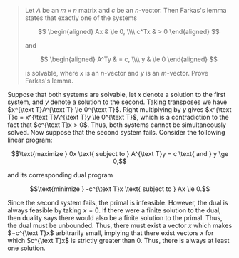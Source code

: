 > Let $A$ be an $m \times n$ matrix and $c$ be an $n$-vector. Then Farkas's lemma states that exactly one of the systems
> 
> $$
> \begin{aligned}
>   Ax & \le 0, \\\\
> c^Tx & >   0
> \end{aligned}
> $$
> 
> and
> 
> $$
> \begin{aligned}
> A^Ty & =   c, \\\\
>    y & \le 0
> \end{aligned}
> $$
> 
> is solvable, where $x$ is an $n$-vector and $y$ is an $m$-vector. Prove Farkas's lemma.

Suppose that both systems are solvable, let $x$ denote a solution to the first system, and $y$ denote a solution to the second. Taking transposes we have $x^{\text T}A^{\text T} \le 0^{\text T}$. Right multiplying by $y$ gives $x^{\text T}c = x^{\text T}A^{\text T}y \le 0^{\text T}$, which is a contradiction to the fact that $c^{\text T}x > 0$. Thus, both systems cannot be simultaneously solved. Now suppose that the second system fails. Consider the following linear program:

$$\text{maximize } 0x \text{ subject to } A^{\text T}y = c \text{ and } y \ge 0,$$

and its corresponding dual program

$$\text{minimize } -c^{\text T}x \text{ subject to } Ax \le 0.$$

Since the second system fails, the primal is infeasible. However, the dual is always feasible by taking $x = 0$. If there were a finite solution to the dual, then duality says there would also be a finite solution to the primal. Thus, the dual must be unbounded. Thus, there must exist a vector $x$ which makes $−c^{\text T}x$ arbitrarily small, implying that there exist vectors $x$ for which $c^{\text T}x$ is strictly greater than $0$. Thus, there is always at least one solution.
